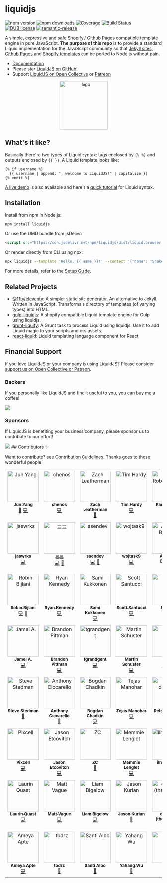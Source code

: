# liquidjs
[![npm version](https://img.shields.io/npm/v/liquidjs.svg?logo=npm&style=flat-square)](https://www.npmjs.org/package/liquidjs)
[![npm downloads](https://img.shields.io/npm/dm/liquidjs.svg?style=flat-square)](https://www.npmjs.org/package/liquidjs)
[![Coverage](https://img.shields.io/coveralls/harttle/liquidjs.svg?style=flat-square)](https://coveralls.io/github/harttle/liquidjs?branch=master)
[![Build Status](https://img.shields.io/github/workflow/status/harttle/liquidjs/Check/master.svg?style=flat-square)](https://github.com/harttle/liquidjs/actions/workflows/check.yml?query=branch%3Amaster)
[![DUB license](https://img.shields.io/dub/l/vibe-d.svg?style=flat-square)](https://github.com/harttle/liquidjs/blob/master/LICENSE)
[![semantic-release](https://img.shields.io/badge/%20%20%F0%9F%93%A6%F0%9F%9A%80-semantic--release-e10079.svg?style=flat-square)](https://github.com/harttle/liquidjs)

A simple, expressive and safe [Shopify][shopify/liquid] / Github Pages compatible template engine in pure JavaScript.
**The purpose of this repo** is to provide a standard Liquid implementation for the JavaScript community so that [Jekyll sites](https://jekyllrb.com), [Github Pages](https://pages.github.com/) and [Shopify templates](https://themes.shopify.com/) can be ported to Node.js without pain.

* [Documentation][doc]
* Please star [LiquidJS on GitHub][github]!
* Support [LiquidJS on Open Collective][oc] or [Patreon][patreon]

<p align="center"><a href="https://liquidjs.com"><img height="155px" width="155px" src="https://liquidjs.com/icon/mstile-310x310.png" alt="logo"></a></p>

## What's it like?

Basically there're two types of Liquid syntax: tags enclosed by `{% %}` and outputs enclosed by `{{ }}`. A Liquid template looks like:

```liquid
{% if username %}
  {{ username | append: ", welcome to LiquidJS!" | capitalize }}
{% endif %}
```

[A live demo](https://liquidjs.com/playground.html) is also available and here's a [quick tutorial](https://liquidjs.com/tutorials/intro-to-liquid.html) for Liquid syntax.


## Installation

Install from npm in Node.js:

```bash
npm install liquidjs
```

Or use the UMD bundle from jsDelivr:

```html
<script src="https://cdn.jsdelivr.net/npm/liquidjs/dist/liquid.browser.min.js"></script>
```

Or render directly from CLI using npx:

```bash
npx liquidjs --template 'Hello, {{ name }}!' --context '{"name": "Snake"}'
```

For more details, refer to the [Setup Guide][setup].

## Related Projects

* [@11ty/eleventy](https://www.npmjs.com/package/@11ty/eleventy): A simpler static site generator. An alternative to Jekyll. Written in JavaScript. Transforms a directory of templates (of varying types) into HTML.
* [gulp-liquidjs](https://www.npmjs.com/package/@tuanpham-dev/gulp-liquidjs): A shopify compatible Liquid template engine for Gulp using liquidjs.
* [grunt-liquify](https://www.npmjs.com/package/grunt-liquify): A Grunt task to process Liquid using liquidjs. Use it to add Liquid magic to your scripts and css assets.
* [react-liquid](https://github.com/aquibm/react-liquid#readme): Liquid templating language component for React

## Financial Support

If you love LiquidJS or your company is using LiquidJS? Please consider [support us on Open Collective or Patreon][financial-support].

### Backers
If you personally like LiquidJS and find it useful to you, you can buy me a coffee!

<img src="https://opencollective.com/liquidjs/backers.svg?avatarHeight=72">

### Sponsors
If LiquidJS is benefiting your business/company, please sponsor us to contribute to our effort!

<img src="https://opencollective.com/liquidjs/sponsors.svg?avatarHeight=72">
## Contributors ✨

Want to contribute? see [Contribution Guidelines][contribution]. Thanks goes to these wonderful people:

<!-- ALL-CONTRIBUTORS-LIST:START - Do not remove or modify this section -->
<!-- prettier-ignore-start -->
<!-- markdownlint-disable -->
<table>
  <tbody>
    <tr>
      <td align="center" valign="top" width="14.28%"><a href="https://harttle.land"><img src="https://avatars3.githubusercontent.com/u/4427974?v=4?s=100" width="100px;" alt="Jun Yang"/><br /><sub><b>Jun Yang</b></sub></a><br /><a href="#maintenance-harttle" title="Maintenance">🚧</a> <a href="https://github.com/harttle/liquidjs/commits?author=harttle" title="Code">💻</a></td>
      <td align="center" valign="top" width="14.28%"><a href="https://github.com/chenos"><img src="https://avatars0.githubusercontent.com/u/2993310?v=4?s=100" width="100px;" alt="chenos"/><br /><sub><b>chenos</b></sub></a><br /><a href="https://github.com/harttle/liquidjs/commits?author=chenos" title="Code">💻</a></td>
      <td align="center" valign="top" width="14.28%"><a href="https://zachleat.com/"><img src="https://avatars2.githubusercontent.com/u/39355?v=4?s=100" width="100px;" alt="Zach Leatherman"/><br /><sub><b>Zach Leatherman</b></sub></a><br /><a href="https://github.com/harttle/liquidjs/issues?q=author%3Azachleat" title="Bug reports">🐛</a></td>
      <td align="center" valign="top" width="14.28%"><a href="https://github.com/thardy"><img src="https://avatars3.githubusercontent.com/u/120636?v=4?s=100" width="100px;" alt="Tim Hardy"/><br /><sub><b>Tim Hardy</b></sub></a><br /><a href="https://github.com/harttle/liquidjs/commits?author=thardy" title="Code">💻</a></td>
      <td align="center" valign="top" width="14.28%"><a href="https://paulrobertlloyd.com/"><img src="https://avatars3.githubusercontent.com/u/813383?v=4?s=100" width="100px;" alt="Paul Robert Lloyd"/><br /><sub><b>Paul Robert Lloyd</b></sub></a><br /><a href="https://github.com/harttle/liquidjs/commits?author=paulrobertlloyd" title="Code">💻</a> <a href="https://github.com/harttle/liquidjs/issues?q=author%3Apaulrobertlloyd" title="Bug reports">🐛</a></td>
      <td align="center" valign="top" width="14.28%"><a href="https://twitter.com/alecdotbiz"><img src="https://avatars2.githubusercontent.com/u/1925840?v=4?s=100" width="100px;" alt="Alec Larson"/><br /><sub><b>Alec Larson</b></sub></a><br /><a href="https://github.com/harttle/liquidjs/commits?author=aleclarson" title="Code">💻</a></td>
      <td align="center" valign="top" width="14.28%"><a href="https://github.com/pmalouin"><img src="https://avatars1.githubusercontent.com/u/1411117?v=4?s=100" width="100px;" alt="Patrick Malouin"/><br /><sub><b>Patrick Malouin</b></sub></a><br /><a href="https://github.com/harttle/liquidjs/commits?author=pmalouin" title="Code">💻</a> <a href="https://github.com/harttle/liquidjs/commits?author=pmalouin" title="Documentation">📖</a></td>
    </tr>
    <tr>
      <td align="center" valign="top" width="14.28%"><a href="https://jaswrks.com"><img src="https://avatars3.githubusercontent.com/u/1563559?v=4?s=100" width="100px;" alt="jaswrks"/><br /><sub><b>jaswrks</b></sub></a><br /><a href="https://github.com/harttle/liquidjs/commits?author=jaswrks" title="Code">💻</a></td>
      <td align="center" valign="top" width="14.28%"><a href="https://oott123.com"><img src="https://avatars2.githubusercontent.com/u/905663?v=4?s=100" width="100px;" alt="三三"/><br /><sub><b>三三</b></sub></a><br /><a href="https://github.com/harttle/liquidjs/commits?author=oott123" title="Code">💻</a> <a href="#ideas-oott123" title="Ideas, Planning, & Feedback">🤔</a></td>
      <td align="center" valign="top" width="14.28%"><a href="https://github.com/ssendev"><img src="https://avatars0.githubusercontent.com/u/450793?v=4?s=100" width="100px;" alt="ssendev"/><br /><sub><b>ssendev</b></sub></a><br /><a href="https://github.com/harttle/liquidjs/commits?author=ssendev" title="Code">💻</a> <a href="https://github.com/harttle/liquidjs/commits?author=ssendev" title="Documentation">📖</a></td>
      <td align="center" valign="top" width="14.28%"><a href="https://github.com/wojtask9"><img src="https://avatars3.githubusercontent.com/u/6099236?v=4?s=100" width="100px;" alt="wojtask9"/><br /><sub><b>wojtask9</b></sub></a><br /><a href="https://github.com/harttle/liquidjs/commits?author=wojtask9" title="Code">💻</a></td>
      <td align="center" valign="top" width="14.28%"><a href="https://github.com/thelornenelson"><img src="https://avatars3.githubusercontent.com/u/24596583?v=4?s=100" width="100px;" alt="Andrew Barclay"/><br /><sub><b>Andrew Barclay</b></sub></a><br /><a href="https://github.com/harttle/liquidjs/commits?author=thelornenelson" title="Code">💻</a></td>
      <td align="center" valign="top" width="14.28%"><a href="https://www.stam.pr/"><img src="https://avatars2.githubusercontent.com/u/142338?v=4?s=100" width="100px;" alt="Cory Mawhorter"/><br /><sub><b>Cory Mawhorter</b></sub></a><br /><a href="https://github.com/harttle/liquidjs/commits?author=cmawhorter" title="Code">💻</a></td>
      <td align="center" valign="top" width="14.28%"><a href="https://github.com/thehappybug"><img src="https://avatars0.githubusercontent.com/u/3393530?v=4?s=100" width="100px;" alt="Mehdi Jaffery"/><br /><sub><b>Mehdi Jaffery</b></sub></a><br /><a href="https://github.com/harttle/liquidjs/commits?author=thehappybug" title="Code">💻</a></td>
    </tr>
    <tr>
      <td align="center" valign="top" width="14.28%"><a href="https://github.com/robinbijlani"><img src="https://avatars0.githubusercontent.com/u/2503108?v=4?s=100" width="100px;" alt="Robin Bijlani"/><br /><sub><b>Robin Bijlani</b></sub></a><br /><a href="https://github.com/harttle/liquidjs/commits?author=robinbijlani" title="Code">💻</a> <a href="https://github.com/harttle/liquidjs/issues?q=author%3Arobinbijlani" title="Bug reports">🐛</a></td>
      <td align="center" valign="top" width="14.28%"><a href="https://www.rmkennedy.com"><img src="https://avatars3.githubusercontent.com/u/8356669?v=4?s=100" width="100px;" alt="Ryan Kennedy"/><br /><sub><b>Ryan Kennedy</b></sub></a><br /><a href="https://github.com/harttle/liquidjs/commits?author=ryaninvents" title="Code">💻</a></td>
      <td align="center" valign="top" width="14.28%"><a href="https://github.com/strax"><img src="https://avatars2.githubusercontent.com/u/587213?v=4?s=100" width="100px;" alt="Sami Kukkonen"/><br /><sub><b>Sami Kukkonen</b></sub></a><br /><a href="https://github.com/harttle/liquidjs/commits?author=strax" title="Code">💻</a></td>
      <td align="center" valign="top" width="14.28%"><a href="https://ScottFreeCode.github.io/"><img src="https://avatars3.githubusercontent.com/u/16506071?v=4?s=100" width="100px;" alt="Scott Santucci"/><br /><sub><b>Scott Santucci</b></sub></a><br /><a href="https://github.com/harttle/liquidjs/commits?author=ScottFreeCode" title="Code">💻</a></td>
      <td align="center" valign="top" width="14.28%"><a href="http://stevenrescigno.com"><img src="https://avatars3.githubusercontent.com/u/8505293?v=4?s=100" width="100px;" alt="Steven "/><br /><sub><b>Steven </b></sub></a><br /><a href="#example-stevenanthonyrevo" title="Examples">💡</a> <a href="https://github.com/harttle/liquidjs/commits?author=stevenanthonyrevo" title="Code">💻</a></td>
      <td align="center" valign="top" width="14.28%"><a href="https://efcl.info/"><img src="https://avatars1.githubusercontent.com/u/19714?v=4?s=100" width="100px;" alt="azu"/><br /><sub><b>azu</b></sub></a><br /><a href="https://github.com/harttle/liquidjs/commits?author=azu" title="Documentation">📖</a></td>
      <td align="center" valign="top" width="14.28%"><a href="https://github.com/wyozi"><img src="https://avatars3.githubusercontent.com/u/4894573?v=4?s=100" width="100px;" alt="Joonas"/><br /><sub><b>Joonas</b></sub></a><br /><a href="https://github.com/harttle/liquidjs/commits?author=wyozi" title="Code">💻</a></td>
    </tr>
    <tr>
      <td align="center" valign="top" width="14.28%"><a href="https://github.com/jamelait"><img src="https://avatars1.githubusercontent.com/u/14369255?v=4?s=100" width="100px;" alt="Jamel A."/><br /><sub><b>Jamel A.</b></sub></a><br /><a href="https://github.com/harttle/liquidjs/commits?author=jamelait" title="Code">💻</a></td>
      <td align="center" valign="top" width="14.28%"><a href="https://brandonpittman.net"><img src="https://avatars0.githubusercontent.com/u/967145?v=4?s=100" width="100px;" alt="Brandon Pittman"/><br /><sub><b>Brandon Pittman</b></sub></a><br /><a href="https://github.com/harttle/liquidjs/commits?author=brandonpittman" title="Code">💻</a></td>
      <td align="center" valign="top" width="14.28%"><a href="https://github.com/tgrandgent"><img src="https://avatars3.githubusercontent.com/u/17069042?v=4?s=100" width="100px;" alt="tgrandgent"/><br /><sub><b>tgrandgent</b></sub></a><br /><a href="https://github.com/harttle/liquidjs/commits?author=tgrandgent" title="Code">💻</a></td>
      <td align="center" valign="top" width="14.28%"><a href="https://github.com/mastodon0"><img src="https://avatars1.githubusercontent.com/u/7924332?v=4?s=100" width="100px;" alt="Martin Schuster"/><br /><sub><b>Martin Schuster</b></sub></a><br /><a href="https://github.com/harttle/liquidjs/commits?author=mastodon0" title="Code">💻</a></td>
      <td align="center" valign="top" width="14.28%"><a href="http://js.chenlei.me"><img src="https://avatars0.githubusercontent.com/u/6339390?v=4?s=100" width="100px;" alt="Ray"/><br /><sub><b>Ray</b></sub></a><br /><a href="https://github.com/harttle/liquidjs/commits?author=richardo2016" title="Tests">⚠️</a> <a href="https://github.com/harttle/liquidjs/commits?author=richardo2016" title="Code">💻</a></td>
      <td align="center" valign="top" width="14.28%"><a href="https://github.com/CriGoT"><img src="https://avatars0.githubusercontent.com/u/1936786?v=4?s=100" width="100px;" alt="Cristofer Gonzales"/><br /><sub><b>Cristofer Gonzales</b></sub></a><br /><a href="https://github.com/harttle/liquidjs/commits?author=CriGoT" title="Code">💻</a></td>
      <td align="center" valign="top" width="14.28%"><a href="https://www.raymondcamden.com"><img src="https://avatars3.githubusercontent.com/u/393660?v=4?s=100" width="100px;" alt="Raymond Camden"/><br /><sub><b>Raymond Camden</b></sub></a><br /><a href="https://github.com/harttle/liquidjs/commits?author=cfjedimaster" title="Documentation">📖</a></td>
    </tr>
    <tr>
      <td align="center" valign="top" width="14.28%"><a href="https://stedman.dev"><img src="https://avatars1.githubusercontent.com/u/183122?v=4?s=100" width="100px;" alt="Steve Stedman"/><br /><sub><b>Steve Stedman</b></sub></a><br /><a href="https://github.com/harttle/liquidjs/commits?author=stedman" title="Documentation">📖</a></td>
      <td align="center" valign="top" width="14.28%"><a href="https://ciccarello.me"><img src="https://avatars0.githubusercontent.com/u/11273838?v=4?s=100" width="100px;" alt="Anthony Ciccarello"/><br /><sub><b>Anthony Ciccarello</b></sub></a><br /><a href="https://github.com/harttle/liquidjs/commits?author=aciccarello" title="Documentation">📖</a></td>
      <td align="center" valign="top" width="14.28%"><a href="https://twitter.com/IAmTrySound"><img src="https://avatars0.githubusercontent.com/u/5635476?v=4?s=100" width="100px;" alt="Bogdan Chadkin"/><br /><sub><b>Bogdan Chadkin</b></sub></a><br /><a href="https://github.com/harttle/liquidjs/commits?author=TrySound" title="Code">💻</a></td>
      <td align="center" valign="top" width="14.28%"><a href="https://hightouch.io"><img src="https://avatars0.githubusercontent.com/u/5959235?v=4?s=100" width="100px;" alt="Tejas Manohar"/><br /><sub><b>Tejas Manohar</b></sub></a><br /><a href="https://github.com/harttle/liquidjs/commits?author=tejasmanohar" title="Code">💻</a></td>
      <td align="center" valign="top" width="14.28%"><a href="http://about.me/peterdehaan"><img src="https://avatars2.githubusercontent.com/u/557895?v=4?s=100" width="100px;" alt="Peter deHaan"/><br /><sub><b>Peter deHaan</b></sub></a><br /><a href="https://github.com/harttle/liquidjs/commits?author=pdehaan" title="Documentation">📖</a></td>
      <td align="center" valign="top" width="14.28%"><a href="https://github.com/amit777"><img src="https://avatars0.githubusercontent.com/u/2703309?v=4?s=100" width="100px;" alt="amit777"/><br /><sub><b>amit777</b></sub></a><br /><a href="https://github.com/harttle/liquidjs/commits?author=amit777" title="Code">💻</a> <a href="#financial-amit777" title="Financial">💵</a></td>
      <td align="center" valign="top" width="14.28%"><a href="http://www.ifi.uzh.ch/en/ce/people/schuldenzucker.html"><img src="https://avatars3.githubusercontent.com/u/1100776?v=4?s=100" width="100px;" alt="Steffen Schuldenzucker"/><br /><sub><b>Steffen Schuldenzucker</b></sub></a><br /><a href="https://github.com/harttle/liquidjs/commits?author=sschuldenzucker" title="Code">💻</a></td>
    </tr>
    <tr>
      <td align="center" valign="top" width="14.28%"><a href="https://github.com/Pixcell"><img src="https://avatars0.githubusercontent.com/u/4005291?v=4?s=100" width="100px;" alt="Pixcell"/><br /><sub><b>Pixcell</b></sub></a><br /><a href="https://github.com/harttle/liquidjs/commits?author=Pixcell" title="Code">💻</a></td>
      <td align="center" valign="top" width="14.28%"><a href="https://jasonet.co"><img src="https://avatars.githubusercontent.com/u/10660468?v=4?s=100" width="100px;" alt="Jason Etcovitch"/><br /><sub><b>Jason Etcovitch</b></sub></a><br /><a href="https://github.com/harttle/liquidjs/commits?author=JasonEtco" title="Code">💻</a></td>
      <td align="center" valign="top" width="14.28%"><a href="https://github.com/kayuapi"><img src="https://avatars.githubusercontent.com/u/10304328?v=4?s=100" width="100px;" alt="ZC"/><br /><sub><b>ZC</b></sub></a><br /><a href="https://github.com/harttle/liquidjs/commits?author=kayuapi" title="Documentation">📖</a></td>
      <td align="center" valign="top" width="14.28%"><a href="https://memmie.lenglet.name"><img src="https://avatars.githubusercontent.com/u/729275?v=4?s=100" width="100px;" alt="Memmie Lenglet"/><br /><sub><b>Memmie Lenglet</b></sub></a><br /><a href="https://github.com/harttle/liquidjs/commits?author=mems" title="Code">💻</a></td>
      <td align="center" valign="top" width="14.28%"><a href="https://github.com/ilhamdev0"><img src="https://avatars.githubusercontent.com/u/57636145?v=4?s=100" width="100px;" alt="ilhamdev0"/><br /><sub><b>ilhamdev0</b></sub></a><br /><a href="https://github.com/harttle/liquidjs/commits?author=ilhamdev0" title="Documentation">📖</a></td>
      <td align="center" valign="top" width="14.28%"><a href="https://github.com/c412216887"><img src="https://avatars.githubusercontent.com/u/29691650?v=4?s=100" width="100px;" alt="一饮一啄皆是人生"/><br /><sub><b>一饮一啄皆是人生</b></sub></a><br /><a href="https://github.com/harttle/liquidjs/commits?author=c412216887" title="Documentation">📖</a></td>
      <td align="center" valign="top" width="14.28%"><a href="https://digitalinspiration.com/"><img src="https://avatars.githubusercontent.com/u/1344071?v=4?s=100" width="100px;" alt="Amit Agarwal"/><br /><sub><b>Amit Agarwal</b></sub></a><br /><a href="https://github.com/harttle/liquidjs/commits?author=labnol" title="Documentation">📖</a></td>
    </tr>
    <tr>
      <td align="center" valign="top" width="14.28%"><a href="https://n1ru4l.cloud/"><img src="https://avatars.githubusercontent.com/u/14338007?v=4?s=100" width="100px;" alt="Laurin Quast"/><br /><sub><b>Laurin Quast</b></sub></a><br /><a href="https://github.com/harttle/liquidjs/commits?author=n1ru4l" title="Code">💻</a></td>
      <td align="center" valign="top" width="14.28%"><a href="https://github.com/mattvague"><img src="https://avatars.githubusercontent.com/u/64985?v=4?s=100" width="100px;" alt="Matt Vague"/><br /><sub><b>Matt Vague</b></sub></a><br /><a href="https://github.com/harttle/liquidjs/commits?author=mattvague" title="Code">💻</a></td>
      <td align="center" valign="top" width="14.28%"><a href="https://github.com/bglw"><img src="https://avatars.githubusercontent.com/u/40188355?v=4?s=100" width="100px;" alt="Liam Bigelow"/><br /><sub><b>Liam Bigelow</b></sub></a><br /><a href="https://github.com/harttle/liquidjs/commits?author=bglw" title="Code">💻</a></td>
      <td align="center" valign="top" width="14.28%"><a href="https://about.me/jasonkurian"><img src="https://avatars.githubusercontent.com/u/2642545?v=4?s=100" width="100px;" alt="Jason Kurian"/><br /><sub><b>Jason Kurian</b></sub></a><br /><a href="https://github.com/harttle/liquidjs/commits?author=JaKXz" title="Documentation">📖</a></td>
      <td align="center" valign="top" width="14.28%"><a href="https://github.com/dphm"><img src="https://avatars.githubusercontent.com/u/1707217?v=4?s=100" width="100px;" alt="d pham (they/them)"/><br /><sub><b>d pham (they/them)</b></sub></a><br /><a href="https://github.com/harttle/liquidjs/commits?author=dphm" title="Documentation">📖</a></td>
      <td align="center" valign="top" width="14.28%"><a href="https://www.aleksandrhovhannisyan.com/"><img src="https://avatars.githubusercontent.com/u/19352442?v=4?s=100" width="100px;" alt="Aleksandr Hovhannisyan"/><br /><sub><b>Aleksandr Hovhannisyan</b></sub></a><br /><a href="https://github.com/harttle/liquidjs/commits?author=AleksandrHovhannisyan" title="Code">💻</a></td>
      <td align="center" valign="top" width="14.28%"><a href="https://github.com/jg-rp"><img src="https://avatars.githubusercontent.com/u/72664870?v=4?s=100" width="100px;" alt="jg-rp"/><br /><sub><b>jg-rp</b></sub></a><br /><a href="https://github.com/harttle/liquidjs/commits?author=jg-rp" title="Code">💻</a></td>
    </tr>
    <tr>
      <td align="center" valign="top" width="14.28%"><a href="https://github.com/ameyaapte1"><img src="https://avatars.githubusercontent.com/u/16054747?v=4?s=100" width="100px;" alt="Ameya Apte"/><br /><sub><b>Ameya Apte</b></sub></a><br /><a href="https://github.com/harttle/liquidjs/commits?author=ameyaapte1" title="Code">💻</a></td>
      <td align="center" valign="top" width="14.28%"><a href="https://github.com/tbdrz"><img src="https://avatars.githubusercontent.com/u/50599116?v=4?s=100" width="100px;" alt="tbdrz"/><br /><sub><b>tbdrz</b></sub></a><br /><a href="https://github.com/harttle/liquidjs/commits?author=tbdrz" title="Documentation">📖</a></td>
      <td align="center" valign="top" width="14.28%"><a href="http://santialbo.com"><img src="https://avatars.githubusercontent.com/u/1557563?v=4?s=100" width="100px;" alt="Santi Albo"/><br /><sub><b>Santi Albo</b></sub></a><br /><a href="https://github.com/harttle/liquidjs/commits?author=santialbo" title="Documentation">📖</a></td>
      <td align="center" valign="top" width="14.28%"><a href="https://github.com/YahangWu"><img src="https://avatars.githubusercontent.com/u/12295975?v=4?s=100" width="100px;" alt="Yahang Wu"/><br /><sub><b>Yahang Wu</b></sub></a><br /><a href="https://github.com/harttle/liquidjs/commits?author=YahangWu" title="Documentation">📖</a></td>
      <td align="center" valign="top" width="14.28%"><a href="https://github.com/hongl-1"><img src="https://avatars.githubusercontent.com/u/101576612?v=4?s=100" width="100px;" alt="hongl"/><br /><sub><b>hongl</b></sub></a><br /><a href="https://github.com/harttle/liquidjs/commits?author=hongl-1" title="Documentation">📖</a></td>
      <td align="center" valign="top" width="14.28%"><a href="https://github.com/zxx-457"><img src="https://avatars.githubusercontent.com/u/114141362?v=4?s=100" width="100px;" alt="zxx-457"/><br /><sub><b>zxx-457</b></sub></a><br /><a href="https://github.com/harttle/liquidjs/commits?author=zxx-457" title="Documentation">📖</a></td>
      <td align="center" valign="top" width="14.28%"><a href="https://github.com/prassie"><img src="https://avatars.githubusercontent.com/u/1357831?v=4?s=100" width="100px;" alt="prassie"/><br /><sub><b>prassie</b></sub></a><br /><a href="https://github.com/harttle/liquidjs/commits?author=prassie" title="Documentation">📖</a></td>
    </tr>
  </tbody>
</table>

<!-- markdownlint-restore -->
<!-- prettier-ignore-end -->

<!-- ALL-CONTRIBUTORS-LIST:END -->

[shopify/liquid]: https://shopify.github.io/liquid/
[plugins]: https://liquidjs.com/tutorials/plugins.html#Plugin-List
[setup]: https://liquidjs.com/tutorials/setup.html
[doc]: https://liquidjs.com
[github]: https://github.com/harttle/liquidjs
[patreon]: https://www.patreon.com/harttle
[oc]: https://opencollective.com/liquidjs/
[contribution]: https://liquidjs.com/tutorials/contribution-guidelines.html
[financial-support]: https://liquidjs.com/tutorials/contribution-guidelines.html#Financial-Support
